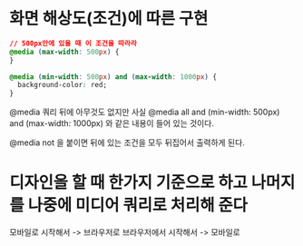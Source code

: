 # 화면 해상도(조건)에 따른 구현

```css
// 500px안에 있을 때 이 조건을 따라라
@media (max-width: 500px) {
}
```

```css
@media (min-width: 500px) and (max-width: 1000px) {
  background-color: red;
}
```

@media 쿼리 뒤에 아무것도 없지만 사실
@media all and (min-width: 500px) and (max-width: 1000px)
와 같은 내용이 들어 있는 것이다.

@media not 을 붙이면 뒤에 있는 조건을 모두 뒤집어서 출력하게 된다.

# 디자인을 할 때 한가지 기준으로 하고 나머지를 나중에 미디어 쿼리로 처리해 준다

모바일로 시작해서 -> 브라우저로
브라우저에서 시작해서 -> 모바일로
